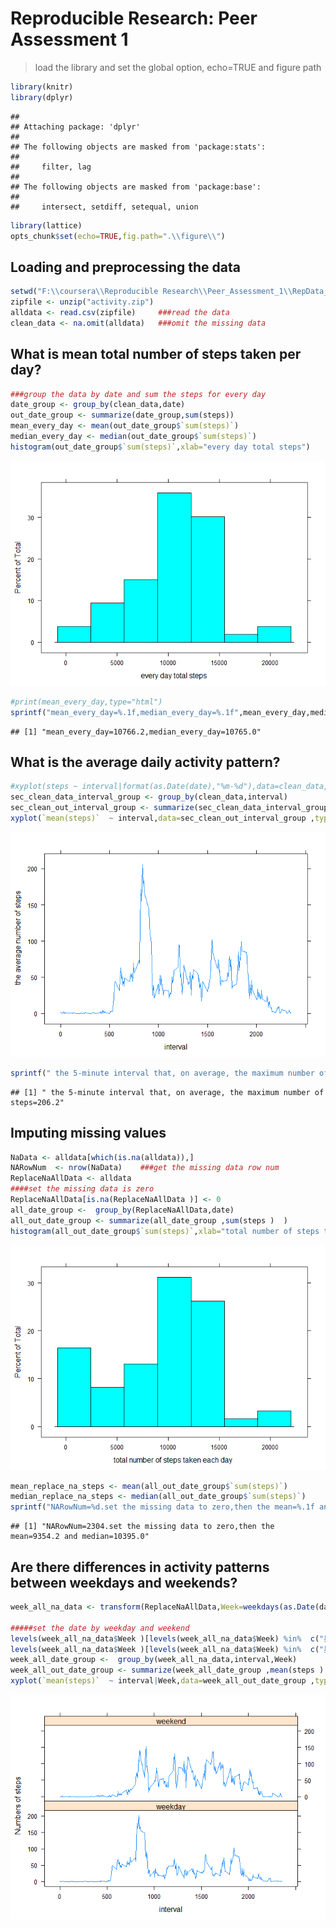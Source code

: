 # Reproducible Research: Peer Assessment 1


> load the library and set the global option, echo=TRUE and figure path


```r
library(knitr)
library(dplyr)
```

```
## 
## Attaching package: 'dplyr'
## 
## The following objects are masked from 'package:stats':
## 
##     filter, lag
## 
## The following objects are masked from 'package:base':
## 
##     intersect, setdiff, setequal, union
```

```r
library(lattice)
opts_chunk$set(echo=TRUE,fig.path=".\\figure\\")
```


## Loading and preprocessing the data

```r
setwd("F:\\coursera\\Reproducible Research\\Peer_Assessment_1\\RepData_PeerAssessment1")
zipfile <- unzip("activity.zip")
alldata <- read.csv(zipfile)     ###read the data
clean_data <- na.omit(alldata)   ###omit the missing data
```


## What is mean total number of steps taken per day?

```r
###group the data by date and sum the steps for every day
date_group <- group_by(clean_data,date)     
out_date_group <- summarize(date_group,sum(steps))
mean_every_day <- mean(out_date_group$`sum(steps)`)
median_every_day <- median(out_date_group$`sum(steps)`)
histogram(out_date_group$`sum(steps)`,xlab="every day total steps")
```

![](.\figure\unnamed-chunk-2-1.png) 

```r
#print(mean_every_day,type="html")
sprintf("mean_every_day=%.1f,median_every_day=%.1f",mean_every_day,median_every_day)
```

```
## [1] "mean_every_day=10766.2,median_every_day=10765.0"
```


## What is the average daily activity pattern?

```r
#xyplot(steps ~ interval|format(as.Date(date),"%m-%d"),data=clean_data,type = "l")
sec_clean_data_interval_group <- group_by(clean_data,interval)
sec_clean_out_interval_group <- summarize(sec_clean_data_interval_group ,mean(steps)  )
xyplot(`mean(steps)`  ~ interval,data=sec_clean_out_interval_group ,type = "l",ylab=" the average number of steps")
```

![](.\figure\unnamed-chunk-3-1.png) 

```r
sprintf(" the 5-minute interval that, on average, the maximum number of steps=%.1f",max(sec_clean_out_interval_group$`mean(steps)`))
```

```
## [1] " the 5-minute interval that, on average, the maximum number of steps=206.2"
```


## Imputing missing values

```r
NaData <- alldata[which(is.na(alldata)),]
NARowNum  <- nrow(NaData)    ###get the missing data row num 
ReplaceNaAllData <- alldata
####set the missing data is zero
ReplaceNaAllData[is.na(ReplaceNaAllData )] <- 0
all_date_group <-  group_by(ReplaceNaAllData,date)
all_out_date_group <- summarize(all_date_group ,sum(steps )  )
histogram(all_out_date_group$`sum(steps)`,xlab="total number of steps taken each day ")
```

![](.\figure\unnamed-chunk-4-1.png) 

```r
mean_replace_na_steps <- mean(all_out_date_group$`sum(steps)`)
median_replace_na_steps <- median(all_out_date_group$`sum(steps)`)
sprintf("NARowNum=%d.set the missing data to zero,then the mean=%.1f and median=%.1f",NARowNum ,mean_replace_na_steps,median_replace_na_steps)
```

```
## [1] "NARowNum=2304.set the missing data to zero,then the mean=9354.2 and median=10395.0"
```


## Are there differences in activity patterns between weekdays and weekends?

```r
week_all_na_data <- transform(ReplaceNaAllData,Week=weekdays(as.Date(date)))

#####set the date by weekday and weekend
levels(week_all_na_data$Week )[levels(week_all_na_data$Week) %in%  c("星期六","星期日")]   <- "weekend"
levels(week_all_na_data$Week )[levels(week_all_na_data$Week) %in%  c("星期一","星期二","星期三","星期四","星期五")]   <- "weekday"
week_all_date_group <-  group_by(week_all_na_data,interval,Week)
week_all_out_date_group <- summarize(week_all_date_group ,mean(steps )  )
xyplot(`mean(steps)`  ~ interval|Week,data=week_all_out_date_group ,type = "l",layout=c(1,2),ylab="Numbers of steps")
```

![](.\figure\unnamed-chunk-5-1.png) 
